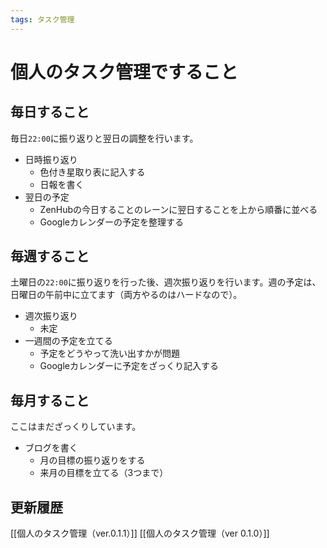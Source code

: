```yaml
---
tags: タスク管理
---
```


# 個人のタスク管理ですること

## 毎日すること

毎日`22:00`に振り返りと翌日の調整を行います。

- 日時振り返り
  - 色付き星取り表に記入する
  - 日報を書く
- 翌日の予定
  - ZenHubの今日することのレーンに翌日することを上から順番に並べる
  - Googleカレンダーの予定を整理する

## 毎週すること

土曜日の`22:00`に振り返りを行った後、週次振り返りを行います。週の予定は、日曜日の午前中に立てます（両方やるのはハードなので）。

- 週次振り返り
  - 未定
- 一週間の予定を立てる
  - 予定をどうやって洗い出すかが問題
  - Googleカレンダーに予定をざっくり記入する

## 毎月すること

ここはまだざっくりしています。

- ブログを書く
  - 月の目標の振り返りをする
  - 来月の目標を立てる（3つまで）

## 更新履歴

[[個人のタスク管理（ver.0.1.1）]]
[[個人のタスク管理（ver 0.1.0）]]